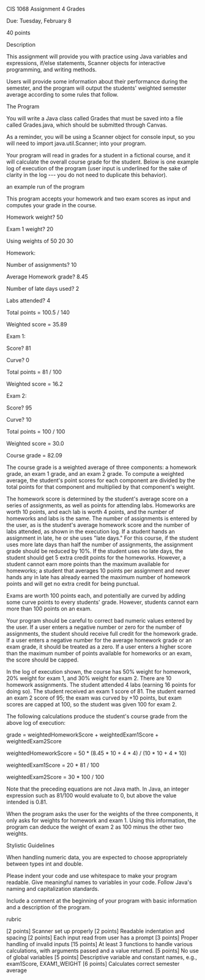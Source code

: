 CIS 1068 Assignment 4
Grades

Due: Tuesday, February 8

40 points

Description

This assignment will provide you with practice using Java variables and expressions, if/else statements, Scanner objects for interactive programming, and writing methods.

Users will provide some information about their performance during the semester, and the program will output the students' weighted semester average according to some rules that follow.

The Program

You will write a Java class called Grades that must be saved into a file called Grades.java, which should be submitted through Canvas.

As a reminder, you will be using a Scanner object for console input, so you will need to import java.util.Scanner; into your program.

Your program will read in grades for a student in a fictional course, and it will calculate the overall course grade for the student. Below is one example log of execution of the program (user input is underlined for the sake of clarity in the log --- you do not need to duplicate this behavior).

an example run of the program

This program accepts your homework and two exam scores as input and computes your grade in the course.

Homework weight? 50

Exam 1 weight? 20

Using weights of 50 20 30

Homework:

Number of assignments? 10

Average Homework grade? 8.45

Number of late days used? 2

Labs attended? 4

Total points = 100.5 / 140

Weighted score = 35.89

Exam 1:

Score? 81

Curve? 0

Total points = 81 / 100

Weighted score = 16.2

Exam 2:

Score? 95

Curve? 10

Total points = 100 / 100

Weighted score = 30.0

Course grade = 82.09

The course grade is a weighted average of three components: a homework grade, an exam 1 grade, and an exam 2 grade. To compute a weighted average, the student's point scores for each component are divided by the total points for that component and multiplied by that component's weight.

The homework score is determined by the student's average score on a series of assignments, as well as points for attending labs. Homeworks are worth 10 points, and each lab is worth 4 points, and the number of homeworks and labs is the same. The number of assignments is entered by the user, as is the student's average homework score and the number of labs attended, as shown in the execution log. If a student hands an assignment in late, he or she uses "late days." For this course, if the student uses more late days than half the number of assignments, the assignment grade should be reduced by 10%. If the student uses no late days, the student should get 5 extra credit points for the homeworks. However, a student cannot earn more points than the maximum available for homeworks; a student that averages 10 points per assignment and never hands any in late has already earned the maximum number of homework points and will get no extra credit for being punctual.

Exams are worth 100 points each, and potentially are curved by adding some curve points to every students' grade. However, students cannot earn more than 100 points on an exam.

Your program should be careful to correct bad numeric values entered by the user. If a user enters a negative number or zero for the number of assignments, the student should receive full credit for the homework grade. If a user enters a negative number for the average homework grade or an exam grade, it should be treated as a zero. If a user enters a higher score than the maximum number of points available for homeworks or an exam, the score should be capped.

In the log of execution shown, the course has 50% weight for homework, 20% weight for exam 1, and 30% weight for exam 2. There are 10 homework assignments. The student attended 4 labs (earning 16 points for doing so). The student received an exam 1 score of 81. The student earned an exam 2 score of 95; the exam was curved by +10 points, but exam scores are capped at 100, so the student was given 100 for exam 2.

The following calculations produce the student's course grade from the above log of execution:

grade = weightedHomeworkScore + weightedExam1Score + weightedExam2Score

weightedHomeworkScore = 50 * (8.45 * 10 + 4 * 4) / (10 * 10 + 4 * 10)

weightedExam1Score = 20 * 81 / 100

weightedExam2Score = 30 * 100 / 100

Note that the preceding equations are not Java math. In Java, an integer expression such as 81/100 would evaluate to 0, but above the value intended is 0.81.

When the program asks the user for the weights of the three components, it only asks for weights for homework and exam 1. Using this information, the program can deduce the weight of exam 2 as 100 minus the other two weights.

Stylistic Guidelines

When handling numeric data, you are expected to choose appropriately between types int and double.

Please indent your code and use whitespace to make your program readable. Give meaningful names to variables in your code. Follow Java's naming and capitalization standards.

Include a comment at the beginning of your program with basic information and a description of the program.

rubric

[2 points] Scanner set up properly
[2 points] Readable indentation and spacing
[2 points] Each input read from user has a prompt
[3 points] Proper handling of invalid inputs
[15 points] At least 3 functions to handle various calculations, with arguments passed and a value returned.
[5 points] No use of global variables
[5 points] Descriptive variable and constant names, e.g., exam1Score, EXAM1_WEIGHT
[6 points] Calculates correct semester average